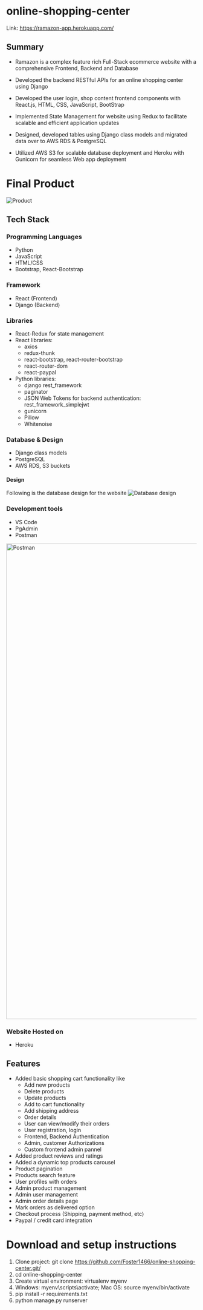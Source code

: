 # online-shopping-center

Link: https://ramazon-app.herokuapp.com/

## Summary
* Ramazon is a complex feature rich Full-Stack ecommerce website with a comprehensive Frontend, Backend and Database

* Developed the backend RESTful APIs for an online shopping center using Django

* Developed the user login, shop content frontend components with React.js, HTML, CSS, JavaScript, BootStrap

* Implemented State Management for website using Redux to facilitate scalable and efficient application updates

* Designed, developed tables using Django class models and migrated data over to AWS RDS & PostgreSQL

* Utilized AWS S3 for scalable database deployment and Heroku with Gunicorn for seamless Web app deployment

# Final Product
![Product](https://user-images.githubusercontent.com/67507979/235411222-151aafea-408a-4c4c-ab97-8e83cb525abb.png)


## Tech Stack

### Programming Languages
* Python
* JavaScript
* HTML/CSS
* Bootstrap, React-Bootstrap

### Framework
* React (Frontend)
* Django (Backend)

### Libraries
* React-Redux for state management
* React libraries: 
    * axios 
    * redux-thunk
    * react-bootstrap, react-router-bootstrap
    * react-router-dom
    * react-paypal
* Python libraries: 
    * django rest_framework
    * paginator
    * JSON Web Tokens for backend authentication: rest_framework_simplejwt
    * gunicorn
    * Pillow
    * Whitenoise

### Database & Design
* Django class models
* PostgreSQL
* AWS RDS, S3 buckets

#### Design
Following is the database design for the website
![Database design](https://user-images.githubusercontent.com/67507979/235410327-aa013198-bf71-472d-b83f-e0bab92cf089.png)

### Development tools
* VS Code
* PgAdmin
* Postman
<img width="1254" alt="Postman" src="https://user-images.githubusercontent.com/67507979/235410873-43ccf57d-af97-4671-8f9b-aa13a978b48f.png">


### Website Hosted on
* Heroku
    
## Features

* Added basic shopping cart functionality like
    * Add new products
    * Delete products
    * Update products
    * Add to cart functionality
    * Add shipping address
    * Order details
    * User can view/modify their orders
    * User registration, login
    * Frontend, Backend Authentication
    * Admin, customer Authorizations
    * Custom frontend admin pannel
* Added product reviews and ratings
* Added a dynamic top products carousel
* Product pagination
* Products search feature
* User profiles with orders
* Admin product management
* Admin user management
* Admin order details page
* Mark orders as delivered option
* Checkout process (Shipping, payment method, etc)
* Paypal / credit card integration

# Download and setup instructions
1. Clone project: git clone https://github.com/Foster1466/online-shopping-center.git/
2. cd online-shopping-center
3. Create virtual environment: virtualenv myenv
4. Windows: myenv\scripts\activate; Mac OS: source myenv/bin/activate
5. pip install -r requirements.txt
6. python manage.py runserver

